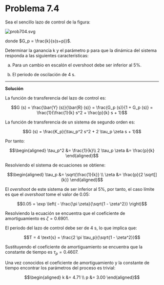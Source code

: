# Problema 7.4

<style type="text/css">
    ol { list-style-type: lower-alpha; }
</style>

Sea el sencillo lazo de control de la figura:

![prob704.svg](./img/prob704.svg)

donde $G_p = \frac{k}{s(s+p)}$.

Determinar la ganancia k y el parámetro p para que la dinámica del sistema responda a las siguientes características:

1. Para un cambio en escalón el overshoot debe ser inferior al 5%.

2. El periodo de oscilación de 4 s.

---

**Solución**

La función de transferencia del lazo de control es:

$$G (s) = \frac{\bar{Y} (s)}{\bar{R} (s)} = \frac{G_p (s)}{1 + G_p (s)} =
   \frac{1}{\frac{1}{k} s^2 + \frac{p}{k} s + 1}$$
   
La función de transferencia de un sistema de segundo orden es:

$$G (s) = \frac{K_p}{\tau_p^2 s^2 + 2 \tau_p \zeta s + 1}$$

Por tanto:

$$\begin{aligned}
  \tau_p^2 &= \frac{1}{k}\\
  2 \tau_p \zeta &= \frac{p}{k}
\end{aligned}$$

Resolviendo el sistema de ecuaciones se obtiene:

$$\begin{aligned}
  \tau_p &= \sqrt{\frac{1}{k}} \\
  \zeta &= \frac{p}{2 \sqrt[]{k}}
\end{aligned}$$

El *overshoot* de este sistema de ser inferior al 5%, por tanto, el caso límite es que el *overshoot* tome el valor de 0.05:

$$0.05 = \exp \left( - \frac{\pi \zeta}{\sqrt{1 - \zeta^2}} \right)$$

Resolviendo la ecuación se encuentra que el coeficiente de amortiguamiento es $\zeta = 0.6901$.

El periodo del lazo de control debe ser de 4 s, lo que implica que:

$$T = 4 \text{s} = \frac{2 \pi \tau_p}{\sqrt{1 - \zeta^2}}$$

Sustituyendo el coeficiente de amortiguamiento se encuentra que la
constante de tiempo es $\tau_p = 0.4607$.

Una vez conocidos el coeficiente de amortiguamiento y la constante de
tiempo encontrar los parámetros del proceso es trivial:

$$\begin{aligned}
  k &= 4.71 \\
  p &= 3.00
\end{aligned}$$
